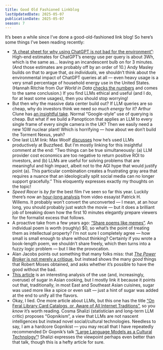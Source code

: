```yaml
---
title: Good Old Fashioned Linkblog
lastUpdatedDate: 2025-05-07
publicationDate: 2025-05-07
season: 7
---
```


It’s been a while since I’ve done a good-old-fashioned link blog! So here’s some things I’ve been reading recently:

- [“A cheat sheet for why using ChatGPT is not bad for the environment”](https://andymasley.substack.com/p/a-cheat-sheet-for-conversations-about): High-end estimates for ChatGPT’s energy use per query is about 3Wh, which is the same as... leaving an incandescent bulb on for 3 minutes. (And those estimates are probably off by an order of 10.) Andy Masley builds on that to argue that, *as individuals*, we shouldn’t think about the environmental impact of ChatGPT queries at all — even heavy usage is a very small percentage of household energy use in the United States. (Hannah Ritchie from *Our World in Data* [checks the numbers](https://www.sustainabilitybynumbers.com/p/carbon-footprint-chatgpt#_) and comes to the same conclusion.) If you find LLMs ethical and useful (and I do, for at least some usages), then you should stop worrying!
- But then why the massive data center build out? If LLM queries are so cheap, why do investors think we need *so much energy* for it? Arthur Clune has [an insightful take](https://clune.org/posts/environmental-impact-of-ai/). Normal “Google-style” use of querying is cheap. But what if we build a Panopticon that applies an LLM to every single frame of every single camera in the UK? Then we easily need a new 1GW nuclear plant! Which is horrifying — how about we don’t build the Torment Nexus, yeah?
- One last LLM link: Max Woolf [discusses](https://minimaxir.com/2025/05/llm-use/) how he’s used LLMs productively at Buzzfeed. But I’m mostly linking for this insightful comment at the end: “Two things can be true simultaneously: (a) LLM provider cost economics are too negative to return positive ROI to investors, and (b) LLMs are useful for solving problems that are meaningful and high impact, albeit not to the AGI hype that would justify point (a). This particular combination creates a frustrating gray area that requires a nuance that an ideologically split social media can no longer support gracefully.” This eloquently expresses exactly my thoughts on the topic!
- *Speed Racer* is *by far* the best film I’ve seen so far this year. Luckily there’s now an [hour-long analysis](https://youtu.be/vwh9ETdhrf4?si=RWZALObr6MbdsWCu) from video essayist Patrick H. Willems. It probably won’t convert the unconverted — I mean, at an hour long, you should probably just watch the movie — but it does a brilliant job of breaking down how the first 10 minutes elegantly prepare viewers for the formalist excess that follows.
- A proactive take from a few years ago: [“Share poems like memes”](https://joeldueck.com/share-poems-like-memes.html). An individual poem is worth (roughly) $0, so what’s the point of treating them as intellectual property? I’m not sure I completely agree — how small is small enough to share without thinking? Certainly if you wrote a book-length poem, we shouldn’t share freely, which then turns into a fuzzy logic problem — but I like the provocation.
- Alan Jacobs points out something that many folks miss: that [*The Power Broker* is not merely a critique](https://blog.ayjay.org/moses-the-roadgiver/), but instead shows the many *good* things that Robert Moses obtained, and asks whether it’s possible to have the good without the bad.
- [This article](https://tastecooking.com/not-too-sweet-or-too-sweet-to-fail/) is an interesting analysis of the use (and, increasingly, overuse) of sugar in Asian cooking, but I mostly link it because it points out that, traditionally, in most East and Southeast Asian cuisines, sugar was used more like a spice or even salt — just a hint of sugar was added at the end to unify all the flavors.
- Okay, I lied. One more article about LLMs, but this one has the title [“On Feral Library Card Catalogs, or, Aware of All Internet Traditions”](https://www.programmablemutter.com/p/on-feral-library-card-catalogs-or), so you *know* it’s worth reading. Cosma Shalizi (statistician and long-term LLM critic) proposes “Gopnikism”, a view that LLMs are not nascent intelligences but instead novel social/cultural technologies. Needless to say, I am a hardcore Gopnikist — you may recall that I have repeatedly recommended Dr Gopnik’s talk [“Large Language Models as a Cultural Technology”](https://www.youtube.com/live/k7rPtFLH6yw?si=6yv3PCLKYWIxD_2Z)! Shalizi expresses the viewpoint perhaps even better than that talk, though this is a hefty article for sure.